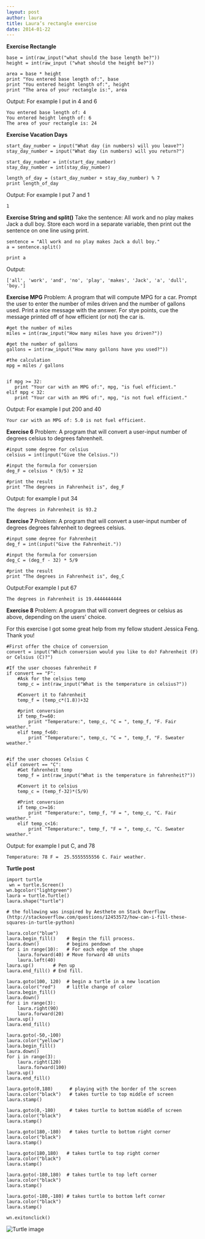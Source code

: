 ```yaml
---
layout: post
author: laura
title: Laura’s rectangle exercise
date: 2014-01-22
---
```


**Exercise Rectangle**

```
base = int(raw_input("what should the base length be?"))
height = int(raw_input ("what should the height be?"))

area = base * height
print "You entered base length of:", base
print "You entered height length of:", height
print "The area of your rectangle is:", area

```

Output: For example I put in 4 and 6
```
You entered base length of: 4
You entered height length of: 6
The area of your rectangle is: 24
```



**Exercise Vacation Days**

```
start_day_number = input("What day (in numbers) will you leave?")
stay_day_number = input("What day (in numbers) will you return?")

start_day_number = int(start_day_number)
stay_day_number = int(stay_day_number)

length_of_day = (start_day_number + stay_day_number) % 7
print length_of_day
```

Output: For example I put 7 and 1
```
1
```

**Exercise String and split()**
Take the sentence: All work and no play makes Jack a dull boy. Store each word in a separate variable, then print out the sentence on one line using print.

```
sentence = "All work and no play makes Jack a dull boy."
a = sentence.split()

print a
```

Output:
```
['all', 'work', 'and', 'no', 'play', 'makes', 'Jack', 'a', 'dull', 'boy.']
```

**Exercise MPG**
Problem: A program that will compute MPG for a car. Prompt the user to enter the number of miles driven and the number of gallons used. Print a nice message with the answer. For stye points, cue the message printed off of how efficient (or not) the car is.

```
#get the number of miles
miles = int(raw_input("How many miles have you driven?"))

#get the number of gallons
gallons = int(raw_input("How many gallons have you used?"))

#the calculation
mpg = miles / gallons


if mpg >= 32:
   print "Your car with an MPG of:", mpg, "is fuel efficient."
elif mpg < 32:
   print "Your car with an MPG of:", mpg, "is not fuel efficient."
```

Output: For example I put 200 and 40
```
Your car with an MPG of: 5.0 is not fuel efficient.
```

**Exercise 6**
Problem: A program that will convert a user-input number of degrees celsius to degrees fahrenheit.

```
#input some degree for celsius
celsius = int(input("Give the Celsius."))

#input the formula for conversion
deg_F = celsius * (9/5) + 32

#print the result
print "The degrees in Fahrenheit is", deg_F
```

Output: for example I put 34
```
The degrees in Fahrenheit is 93.2
```

**Exercise 7**
Problem: A program that will convert a user-input number of degrees degrees fahrenheit to degrees celsius.

```
#input some degree for Fahrenheit
deg_f = int(input("Give the Fahrenheit."))

#input the formula for conversion
deg_C = (deg_f - 32) * 5/9

#print the result
print "The degrees in Fahrenheit is", deg_C
```

Output:For example I put 67
```
The degrees in Fahrenheit is 19.4444444444
```

**Exercise 8**
Problem: A program that will convert degrees or celsius as above, depending on the users' choice.

For this exercise I got some great help from my fellow student Jessica Feng. Thank you!

```
#First offer the choice of conversion
convert = input("Which conversion would you like to do? Fahrenheit (F) or Celsius (C)?")

#If the user chooses fahrenheit F
if convert == "F":
    #Ask for the celsius temp
    temp_c = int(raw_input("What is the temperature in celsius?"))

    #Convert it to fahrenheit
    temp_f = (temp_c*(1.8))+32

    #print conversion
    if temp_f>=60:
        print "Temperature:", temp_c, "C = ", temp_f, "F. Fair weather."
    elif temp_f<60:
        print "Temperature:", temp_c, "C = ", temp_f, "F. Sweater weather."


#if the user chooses Celsius C    
elif convert == "C":
    #Get fahrenheit temp
    temp_f = int(raw_input("What is the temperature in fahrenheit?"))

    #Convert it to celsius
    temp_c = (temp_f-32)*(5/9)

    #Print conversion
    if temp_c>=16:
        print "Temperature:", temp_f, "F = ", temp_c, "C. Fair weather."
    elif temp_c<16:
        print "Temperature:", temp_f, "F = ", temp_c, "C. Sweater weather."

```

Output: for example I put C, and 78
```
Temperature: 78 F =  25.5555555556 C. Fair weather.
```

**Turtle post**

```
import turtle
 wn = turtle.Screen()
wn.bgcolor("lightgreen")
laura = turtle.Turtle()  
laura.shape("turtle")

# the following was inspired by Aesthete on Stack Overflow (http://stackoverflow.com/questions/12453572/how-can-i-fill-these-squares-in-turtle-python)

laura.color("blue")
laura.begin_fill()    # Begin the fill process.
laura.down()          # begins pendown
for i in range(10):   # For each edge of the shape
    laura.forward(40) # Move forward 40 units
    laura.left(40)
laura.up()       # Pen up
laura.end_fill() # End fill.

laura.goto(100, 120)  # begin a turtle in a new location
laura.color("red")    # little change of color
laura.begin_fill() 
laura.down()       
for i in range(3):  
    laura.right(90)
    laura.forward(20) 
laura.up() 
laura.end_fill() 

laura.goto(-50,-100)
laura.color("yellow")
laura.begin_fill() 
laura.down()       
for i in range(3):  
    laura.right(120)
    laura.forward(100) 
laura.up() 
laura.end_fill() 

laura.goto(0,180)      # playing with the border of the screen
laura.color("black")   # takes turtle to top middle of screen
laura.stamp()

laura.goto(0,-180)     # takes turtle to bottom middle of screen   
laura.color("black")
laura.stamp()

laura.goto(180,-180)   # takes turtle to bottom right corner
laura.color("black")
laura.stamp()

laura.goto(180,180)   # takes turtle to top right corner
laura.color("black")
laura.stamp()

laura.goto(-180,180)  # takes turtle to top left corner
laura.color("black")
laura.stamp()

laura.goto(-180,-180) # takes turtle to bottom left corner
laura.color("black")
laura.stamp()

wn.exitonclick()
```
![Turtle image](https://lh3.googleusercontent.com/j4_Kz-w3LJeX-thfGsh1OWj_t43dox70MH75Ks1m3WdHiiZ9bdhkd9AZTxBSHbF6N3-6BHgrf789USivwin6DgJR45TIeOYxZdmALQEHLRHeDylSjh3pMqvuYg)
